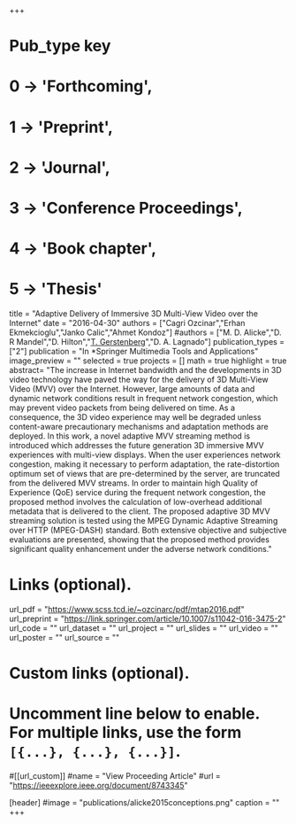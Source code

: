 +++
# Pub_type key
# 0 -> 'Forthcoming',
# 1 -> 'Preprint',
# 2 -> 'Journal',
# 3 -> 'Conference Proceedings',
# 4 -> 'Book chapter',
# 5 -> 'Thesis'

title = "Adaptive Delivery of Immersive 3D Multi-View Video over the Internet"
date = "2016-04-30"
authors = ["Cagri Ozcinar","Erhan Ekmekcioglu","Janko Calic","Ahmet Kondoz"]
#authors = ["M. D. Alicke","D. R Mandel","D. Hilton","[T. Gerstenberg](https://tobiasgerstenberg.github.io/)","D. A. Lagnado"]
publication_types = ["2"]
publication = "In *Springer Multimedia Tools and Applications"
image_preview = ""
selected = true
projects = []
math = true
highlight = true
abstract= "The increase in Internet bandwidth and the developments in 3D video technology have paved the way for the delivery of 3D Multi-View Video (MVV) over the Internet. However, large amounts of data and dynamic network conditions result in frequent network congestion, which may prevent video packets from being delivered on time. As a consequence, the 3D video experience may well be degraded unless content-aware precautionary mechanisms and adaptation methods are deployed. In this work, a novel adaptive MVV streaming method is introduced which addresses the future generation 3D immersive MVV experiences with multi-view displays. When the user experiences network congestion, making it necessary to perform adaptation, the rate-distortion optimum set of views that are pre-determined by the server, are truncated from the delivered MVV streams. In order to maintain high Quality of Experience (QoE) service during the frequent network congestion, the proposed method involves the calculation of low-overhead additional metadata that is delivered to the client. The proposed adaptive 3D MVV streaming solution is tested using the MPEG Dynamic Adaptive Streaming over HTTP (MPEG-DASH) standard. Both extensive objective and subjective evaluations are presented, showing that the proposed method provides significant quality enhancement under the adverse network conditions."

# Links (optional).
url_pdf = "https://www.scss.tcd.ie/~ozcinarc/pdf/mtap2016.pdf"
url_preprint = "https://link.springer.com/article/10.1007/s11042-016-3475-2"
url_code = ""
url_dataset = ""
url_project = ""
url_slides = ""
url_video = ""
url_poster = ""
url_source = ""

# Custom links (optional).
#   Uncomment line below to enable. For multiple links, use the form `[{...}, {...}, {...}]`.
#[[url_custom]]
#name = "View Proceeding Article"
#url = "https://ieeexplore.ieee.org/document/8743345"

[header]
#image = "publications/alicke2015conceptions.png"
caption = ""
+++


